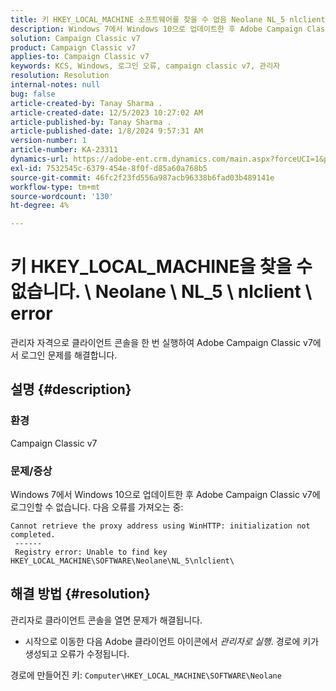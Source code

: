 ```yaml
---
title: 키 HKEY_LOCAL_MACHINE 소프트웨어를 찾을 수 없음 Neolane NL_5 nlclient 오류
description: Windows 7에서 Windows 10으로 업데이트한 후 Adobe Campaign Classic v7 로그인 오류를 해결하는 방법에 대해 알아봅니다.
solution: Campaign Classic v7
product: Campaign Classic v7
applies-to: Campaign Classic v7
keywords: KCS, Windows, 로그인 오류, campaign classic v7, 관리자
resolution: Resolution
internal-notes: null
bug: false
article-created-by: Tanay Sharma .
article-created-date: 12/5/2023 10:27:02 AM
article-published-by: Tanay Sharma .
article-published-date: 1/8/2024 9:57:31 AM
version-number: 1
article-number: KA-23311
dynamics-url: https://adobe-ent.crm.dynamics.com/main.aspx?forceUCI=1&pagetype=entityrecord&etn=knowledgearticle&id=81bdbcce-5893-ee11-be37-6045bd006b25
exl-id: 7532545c-6379-454e-8f0f-d85a60a768b5
source-git-commit: 46fc2f23fd556a987acb96338b6fad03b489141e
workflow-type: tm+mt
source-wordcount: '130'
ht-degree: 4%

---
```


# 키 HKEY_LOCAL_MACHINE을 찾을 수 없습니다. \ Neolane \ NL_5 \ nlclient \ error


관리자 자격으로 클라이언트 콘솔을 한 번 실행하여 Adobe Campaign Classic v7에서 로그인 문제를 해결합니다.

## 설명 {#description}


### 환경

Campaign Classic v7



### 문제/증상

Windows 7에서 Windows 10으로 업데이트한 후 Adobe Campaign Classic v7에 로그인할 수 없습니다. 다음 오류를 가져오는 중:


```
Cannot retrieve the proxy address using WinHTTP: initialization not completed.
 ------
 Registry error: Unable to find key HKEY_LOCAL_MACHINE\SOFTWARE\Neolane\NL_5\nlclient\
```



## 해결 방법 {#resolution}


관리자로 클라이언트 콘솔을 열면 문제가 해결됩니다.

- 시작으로 이동한 다음 Adobe 클라이언트 아이콘에서 *관리자로 실행*. 경로에 키가 생성되고 오류가 수정됩니다.


경로에 만들어진 키: `Computer\HKEY_LOCAL_MACHINE\SOFTWARE\Neolane`
